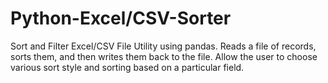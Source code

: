# Python-Excel/CSV-Sorter
Sort and Filter Excel/CSV File Utility using pandas. Reads a file of records, sorts them, and then writes them back to the file. Allow the user to choose various sort style and sorting based on a particular field.
